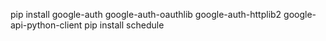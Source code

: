 pip install google-auth google-auth-oauthlib google-auth-httplib2 google-api-python-client
pip install schedule
